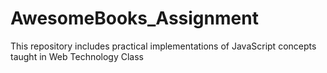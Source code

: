 # AwesomeBooks_Assignment
This repository includes practical implementations of JavaScript concepts taught in Web Technology Class
